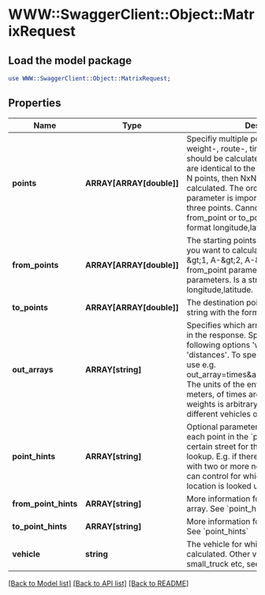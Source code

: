 # WWW::SwaggerClient::Object::MatrixRequest

## Load the model package
```perl
use WWW::SwaggerClient::Object::MatrixRequest;
```

## Properties
Name | Type | Description | Notes
------------ | ------------- | ------------- | -------------
**points** | **ARRAY[ARRAY[double]]** | Specifiy multiple points for which the weight-, route-, time- or distance-matrix should be calculated. In this case the starts are identical to the destinations. If there are N points, then NxN entries will be calculated. The order of the point parameter is important. Specify at least three points. Cannot be used together with from_point or to_point. Is a string with the format longitude,latitude. | [optional] 
**from_points** | **ARRAY[ARRAY[double]]** | The starting points for the routes. E.g. if you want to calculate the three routes A-&amp;gt;1, A-&amp;gt;2, A-&amp;gt;3 then you have one from_point parameter and three to_point parameters. Is a string with the format longitude,latitude. | [optional] 
**to_points** | **ARRAY[ARRAY[double]]** | The destination points for the routes. Is a string with the format longitude,latitude. | [optional] 
**out_arrays** | **ARRAY[string]** | Specifies which arrays should be included in the response. Specify one or more of the following options &#39;weights&#39;, &#39;times&#39;, &#39;distances&#39;. To specify more than one array use e.g. out_array&#x3D;times&amp;amp;out_array&#x3D;distances. The units of the entries of distances are meters, of times are seconds and of weights is arbitrary and it can differ for different vehicles or versions of this API. | [optional] 
**point_hints** | **ARRAY[string]** | Optional parameter. Specifies a hint for each point in the &#x60;points&#x60; array to prefer a certain street for the closest location lookup. E.g. if there is an address or house with two or more neighboring streets you can control for which street the closest location is looked up. | [optional] 
**from_point_hints** | **ARRAY[string]** | More information for the &#x60;from_points&#x60; array. See &#x60;point_hints&#x60; | [optional] 
**to_point_hints** | **ARRAY[string]** | More information for the &#x60;to_points&#x60; array. See &#x60;point_hints&#x60; | [optional] 
**vehicle** | **string** | The vehicle for which the route should be calculated. Other vehicles are foot, small_truck etc, see here for the details. | [optional] 

[[Back to Model list]](../README.md#documentation-for-models) [[Back to API list]](../README.md#documentation-for-api-endpoints) [[Back to README]](../README.md)


